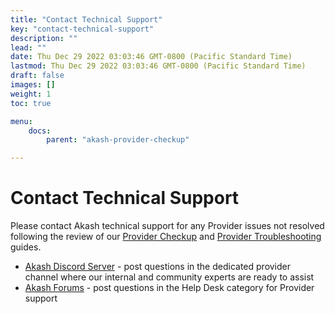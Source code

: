 ```yaml
---
title: "Contact Technical Support"
key: "contact-technical-support"
description: ""
lead: ""
date: Thu Dec 29 2022 03:03:46 GMT-0800 (Pacific Standard Time)
lastmod: Thu Dec 29 2022 03:03:46 GMT-0800 (Pacific Standard Time)
draft: false
images: []
weight: 1
toc: true

menu:
    docs:
        parent: "akash-provider-checkup"

---
```

Contact Technical Support
=========================

Please contact Akash technical support for any Provider issues not resolved following the review of our [Provider Checkup](./) and [Provider Troubleshooting](../../akash-provider-troubleshooting/) guides.

*   [Akash Discord Server](https://discord.com/invite/akash) - post questions in the dedicated provider channel where our internal and community experts are ready to assist
*   [Akash Forums](https://forum.akash.network/) - post questions in the Help Desk category for Provider support